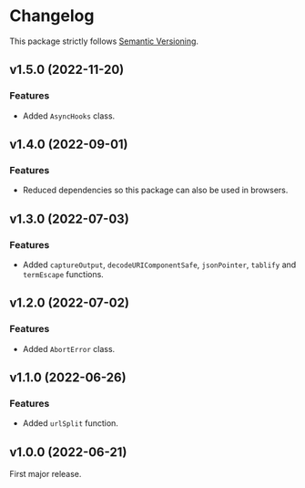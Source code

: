 
# Changelog

This package strictly follows [Semantic Versioning](https://semver.org).

## v1.5.0 (2022-11-20)

### Features

  * Added `AsyncHooks` class.

## v1.4.0 (2022-09-01)

### Features

  * Reduced dependencies so this package can also be used in browsers.

## v1.3.0 (2022-07-03)

### Features

  * Added `captureOutput`, `decodeURIComponentSafe`, `jsonPointer`, `tablify` and `termEscape` functions.

## v1.2.0 (2022-07-02)

### Features

  * Added `AbortError` class.

## v1.1.0 (2022-06-26)

### Features

  * Added `urlSplit` function.

## v1.0.0 (2022-06-21)

First major release.
